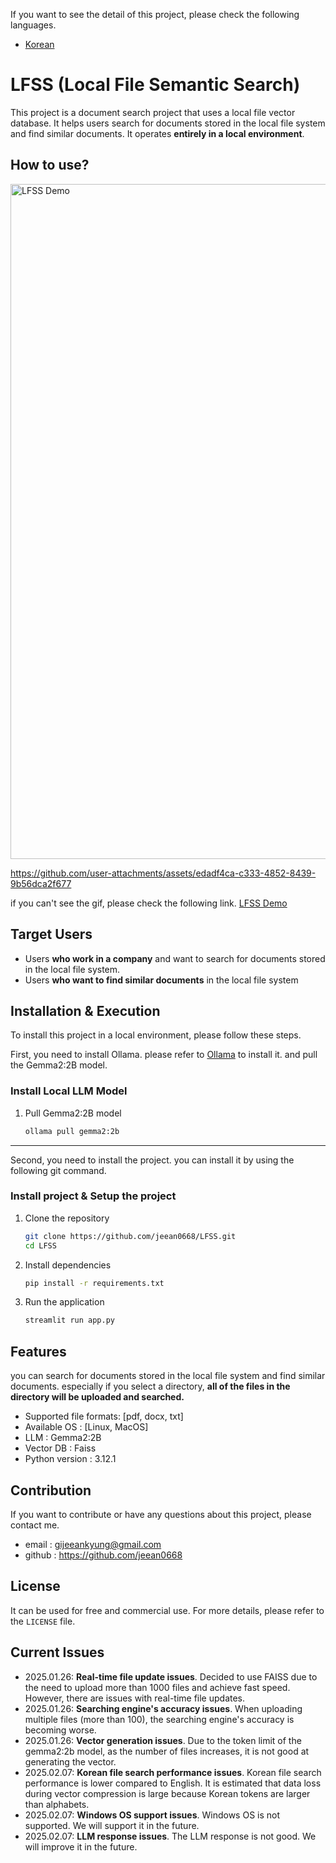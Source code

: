 
If you want to see the detail of this project, please check the following languages.

- [Korean](README.ko.md)

# LFSS (Local File Semantic Search)
  
This project is a document search project that uses a local file vector database. It helps users search for documents stored in the local file system and find similar documents. It operates **entirely in a local environment**.

## How to use?
<img src="introduction.gif" alt="LFSS Demo" width="1080">


https://github.com/user-attachments/assets/edadf4ca-c333-4852-8439-9b56dca2f677


if you can't see the gif, please check the following link.
[LFSS Demo](https://github.com/jeean0668/LFSS/blob/main/introduction.gif)

## Target Users 
 - Users **who work in a company** and want to search for documents stored in the local file system. 
- Users **who want to find similar documents** in the local file system

## Installation & Execution

To install this project in a local environment, please follow these steps.

First, you need to install Ollama. please refer to [Ollama](https://ollama.com) to install it. and pull the Gemma2:2B model.


### Install Local LLM Model

1. Pull Gemma2:2B model
    ```bash
    ollama pull gemma2:2b
    ```

---

Second, you need to install the project. you can install it by using the following git command.

### Install project & Setup the project

1. Clone the repository

   ```bash
   git clone https://github.com/jeean0668/LFSS.git
   cd LFSS
   ```

2. Install dependencies
    ```bash
    pip install -r requirements.txt
    ```

3. Run the application

   ```bash
   streamlit run app.py
   ```

## Features


you can search for documents stored in the local file system and find similar documents. especially if you select a directory, **all of the files in the directory will be uploaded and searched.**

- Supported file formats: [pdf, docx, txt]
- Available OS : [Linux, MacOS]
- LLM : Gemma2:2B
- Vector DB : Faiss
- Python version : 3.12.1

## Contribution

If you want to contribute or have any questions about this project, please contact me.

- email : gijeeankyung@gmail.com 
- github : https://github.com/jeean0668

## License

It can be used for free and commercial use. For more details, please refer to the `LICENSE` file.

## Current Issues
- 2025.01.26: **Real-time file update issues**. Decided to use FAISS due to the need to upload more than 1000 files and achieve fast speed. However, there are issues with real-time file updates.
- 2025.01.26: **Searching engine's accuracy issues**. When uploading multiple files (more than 100), the searching engine's accuracy is becoming worse.
- 2025.01.26: **Vector generation issues**. Due to the token limit of the gemma2:2b model, as the number of files increases, it is not good at generating the vector.
- 2025.02.07: **Korean file search performance issues**. Korean file search performance is lower compared to English. It is estimated that data loss during vector compression is large because Korean tokens are larger than alphabets.
- 2025.02.07: **Windows OS support issues**. Windows OS is not supported. We will support it in the future.
- 2025.02.07: **LLM response issues**. The LLM response is not good. We will improve it in the future.

